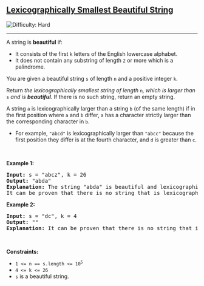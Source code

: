 <h2><a href="https://leetcode.com/problems/lexicographically-smallest-beautiful-string">Lexicographically Smallest Beautiful String</a></h2> <img src='https://img.shields.io/badge/Difficulty-Hard-red' alt='Difficulty: Hard' /><hr><p>A string is <strong>beautiful</strong> if:</p>

<ul>
	<li>It consists of the first <code>k</code> letters of the English lowercase alphabet.</li>
	<li>It does not contain any substring of length <code>2</code> or more which is a palindrome.</li>
</ul>

<p>You are given a beautiful string <code>s</code> of length <code>n</code> and a positive integer <code>k</code>.</p>

<p>Return <em>the lexicographically smallest string of length </em><code>n</code><em>, which is larger than </em><code>s</code><em> and is <strong>beautiful</strong></em>. If there is no such string, return an empty string.</p>

<p>A string <code>a</code> is lexicographically larger than a string <code>b</code> (of the same length) if in the first position where <code>a</code> and <code>b</code> differ, <code>a</code> has a character strictly larger than the corresponding character in <code>b</code>.</p>

<ul>
	<li>For example, <code>&quot;abcd&quot;</code> is lexicographically larger than <code>&quot;abcc&quot;</code> because the first position they differ is at the fourth character, and <code>d</code> is greater than <code>c</code>.</li>
</ul>

<p>&nbsp;</p>
<p><strong class="example">Example 1:</strong></p>

<pre>
<strong>Input:</strong> s = &quot;abcz&quot;, k = 26
<strong>Output:</strong> &quot;abda&quot;
<strong>Explanation:</strong> The string &quot;abda&quot; is beautiful and lexicographically larger than the string &quot;abcz&quot;.
It can be proven that there is no string that is lexicographically larger than the string &quot;abcz&quot;, beautiful, and lexicographically smaller than the string &quot;abda&quot;.
</pre>

<p><strong class="example">Example 2:</strong></p>

<pre>
<strong>Input:</strong> s = &quot;dc&quot;, k = 4
<strong>Output:</strong> &quot;&quot;
<strong>Explanation:</strong> It can be proven that there is no string that is lexicographically larger than the string &quot;dc&quot; and is beautiful.
</pre>

<p>&nbsp;</p>
<p><strong>Constraints:</strong></p>

<ul>
	<li><code>1 &lt;= n == s.length &lt;= 10<sup>5</sup></code></li>
	<li><code>4 &lt;= k &lt;= 26</code></li>
	<li><code>s</code> is a beautiful string.</li>
</ul>
